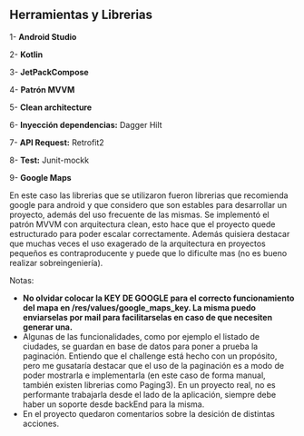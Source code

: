 ## Herramientas y Librerias

  1- **Android Studio**
  
  2- **Kotlin**
  
  3- **JetPackCompose**
  
  4- **Patrón MVVM**
  
  5- **Clean architecture**
  
  6- **Inyección dependencias:** Dagger Hilt

  7- **API Request:** Retrofit2
  
  8- **Test:** Junit-mockk

  9- **Google Maps**

En este caso las librerias que se utilizaron fueron librerias que recomienda google para android y que considero que son estables
para desarrollar un proyecto, además del uso frecuente de las mismas.
Se implementó el patrón MVVM con arquitectura clean, esto hace que el proyecto quede estructurado para poder escalar correctamente.
Además quisiera destacar que muchas veces el uso exagerado de la arquitectura en proyectos pequeños es contraproducente y puede que lo
dificulte mas (no es bueno realizar sobreingeniería).

Notas:
  - **No olvidar colocar la KEY DE GOOGLE para el correcto funcionamiento del mapa en /res/values/google_maps_key. La misma puedo enviarselas por mail para facilitarselas en caso de que necesiten generar una.** 
  - Algunas de las funcionalidades, como por ejemplo el listado de ciudades, se guardan en base de datos para poner a prueba la paginación. Entiendo que el challenge está hecho con un propósito, pero me gusataría destacar que
    el uso de la paginación es a modo de poder mostrarla e implementarla (en este caso de forma manual, también existen librerias como Paging3). En un proyecto real, no es performante trabajarla desde el lado de la aplicación,
    siempre debe haber un soporte desde backEnd para la misma.
  - En el proyecto quedaron comentarios sobre la desición de distintas acciones.
